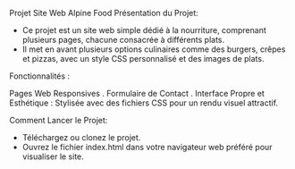 Projet Site Web Alpine Food
Présentation du Projet:
  *  Ce projet est un site web simple dédié à la nourriture, comprenant plusieurs pages, chacune consacrée à différents plats.
  *  Il met en avant plusieurs options culinaires comme des burgers, crêpes et pizzas, avec un style CSS personnalisé et des images de plats.

Fonctionnalités : 

Pages Web Responsives .
Formulaire de Contact .
Interface Propre et Esthétique : Stylisée avec des fichiers CSS pour un rendu visuel attractif.

Comment Lancer le Projet:
  *  Téléchargez ou clonez le projet.
  *  Ouvrez le fichier index.html dans votre navigateur web préféré pour visualiser le site.
